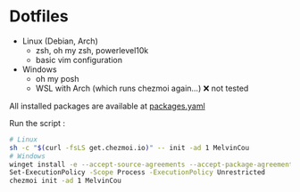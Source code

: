 # Dotfiles

- Linux (Debian, Arch)
    - zsh, oh my zsh, powerlevel10k
    - basic vim configuration
- Windows
    - oh my posh
    - WSL with Arch (which runs chezmoi again...) ❌ not tested

All installed packages are available at [packages.yaml](./home/.chezmoidata/packages.yaml)

Run the script :

```sh
# Linux
sh -c "$(curl -fsLS get.chezmoi.io)" -- init -ad 1 MelvinCou
# Windows
winget install -e --accept-source-agreements --accept-package-agreements --scope CurrentUser twpayne.chezmoi
Set-ExecutionPolicy -Scope Process -ExecutionPolicy Unrestricted
chezmoi init -ad 1 MelvinCou
```
